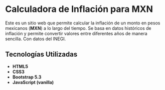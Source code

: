 # Calculadora de Inflación para MXN

Este es un sitio web que permite calcular la inflación de un monto en pesos mexicanos (**MXN**) a lo largo del tiempo. Se basa en datos históricos de inflación y permite convertir valores entre diferentes años de manera sencilla. Con datos del INEGI.

## Tecnologías Utilizadas

- **HTML5**
- **CSS3**
- **Bootstrap 5.3**
- **JavaScript (vanilla)**
